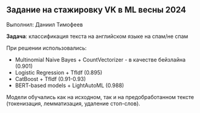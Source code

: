 ## Задание на стажировку VK в ML весны 2024
Выполнил: Даниил Тимофеев

**Задача**: классификация текста на английском языке на спам/не спам

При решении использовались:
- Multinomial Naive Bayes + CountVectorizer - в качестве бейзлайна (0.901)
- Logistic Regression + TfIdf (0.895)
- CatBoost + TfIdf (0.91-0.93)
- BERT-based models + LightAutoML (0.988)

Модели обучались как на исходном, так и на предобработанном тексте (токенизация, лемматизация, удаление стоп-слов).
